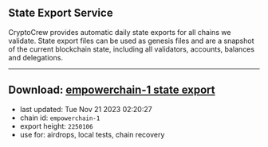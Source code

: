 ## State Export Service
CryptoCrew provides automatic daily state exports for all chains we validate. State export files can be used as genesis files and are a snapshot of the current blockchain state, including all validators, accounts, balances and delegations.

---
**Download: [empowerchain-1 state export](https://dl.ccvalidators.com/SERVICE/empowerchain/empowerchain-1_export_2250106.json)**
---

- last updated: Tue Nov 21 2023 02:20:27
- chain id: `empowerchain-1`
- export height: `2250106`
- use for: airdrops, local tests, chain recovery
